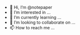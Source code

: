 - 👋 Hi, I’m @notepaper
- 👀 I’m interested in ...
- 🌱 I’m currently learning ...
- 💞️ I’m looking to collaborate on ...
- 📫 How to reach me ...

<!---
notepaper/notepaper is a ✨ special ✨ repository because its `README.md` (this file) appears on your GitHub profile.
You can click the Preview link to take a look at your changes.
--->
